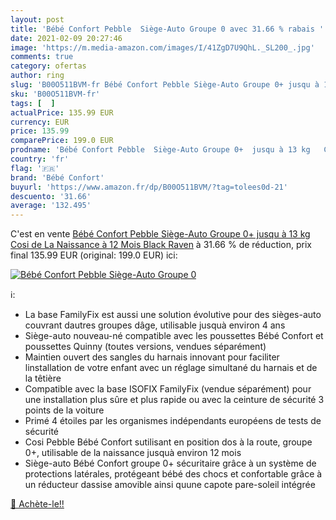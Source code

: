 ```yaml
---
layout: post
title: 'Bébé Confort Pebble  Siège-Auto Groupe 0 avec 31.66 % rabais '
date: 2021-02-09 20:27:46
image: 'https://m.media-amazon.com/images/I/41ZgD7U9QhL._SL200_.jpg'
comments: true
category: ofertas
author: ring
slug: 'B00O511BVM-fr Bébé Confort Pebble Siège-Auto Groupe 0+ jusqu à 13 kg...'
sku: 'B00O511BVM-fr'
tags: [  ]
actualPrice: 135.99 EUR
currency: EUR
price: 135.99
comparePrice: 199.0 EUR
prodname: 'Bébé Confort Pebble  Siège-Auto Groupe 0+  jusqu à 13 kg   Cosi  de La Naissance à 12 Mois  Black Raven'
country: 'fr'
flag: '🇫🇷'
brand: 'Bébé Confort'
buyurl: 'https://www.amazon.fr/dp/B00O511BVM/?tag=tolees0d-21'
descuento: '31.66'
average: '132.495'
---
```


C'est en vente [Bébé Confort Pebble  Siège-Auto Groupe 0+  jusqu à 13 kg   Cosi  de La Naissance à 12 Mois  Black Raven](https://www.amazon.fr/dp/B00O511BVM/?tag=tolees0d-21)  à  31.66 % de réduction, prix final  135.99 EUR (original: 199.0 EUR) ici:

[![Bébé Confort Pebble  Siège-Auto Groupe 0](https://m.media-amazon.com/images/I/41ZgD7U9QhL._SL200_.jpg)](https://www.amazon.fr/dp/B00O511BVM/?tag=tolees0d-21)

ℹ️:

- La base FamilyFix est aussi une solution évolutive pour des sièges-auto couvrant dautres groupes dâge, utilisable jusquà environ 4 ans
- Siège-auto nouveau-né compatible avec les poussettes Bébé Confort et poussettes Quinny (toutes versions, vendues séparément)
- Maintien ouvert des sangles du harnais innovant pour faciliter linstallation de votre enfant avec un réglage simultané du harnais et de la têtière
- Compatible avec la base ISOFIX FamilyFix (vendue séparément) pour une installation plus sûre et plus rapide ou avec la ceinture de sécurité 3 points de la voiture
- Primé 4 étoiles par les organismes indépendants européens de tests de sécurité
- Cosi Pebble Bébé Confort sutilisant en position dos à la route, groupe 0+, utilisable de la naissance jusquà environ 12 mois
- Siège-auto Bébé Confort groupe 0+ sécuritaire grâce à un système de protections latérales, protégeant bébé des chocs et confortable grâce à un réducteur dassise amovible ainsi quune capote pare-soleil intégrée

[🛒 Achète-le!!](https://www.amazon.fr/dp/B00O511BVM/?tag=tolees0d-21)
